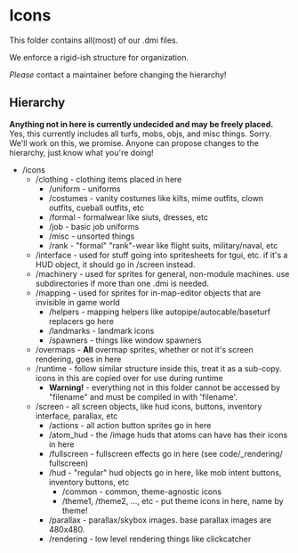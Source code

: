 # Icons

This folder contains all(most) of our .dmi files.

We enforce a rigid-ish structure for organization.

*Please* contact a maintainer before changing the hierarchy!

## Hierarchy

**Anything not in here is currently undecided and may be freely placed.**
Yes, this currently includes all turfs, mobs, objs, and misc things. Sorry. We'll work on this, we promise. Anyone can propose changes to the hierarchy, just know what you're doing!

- /icons
  - /clothing - clothing items placed in here
    - /uniform - uniforms
    - /costumes - vanity costumes like kilts, mime outfits, clown outfits, cueball outfits, etc
    - /formal - formalwear like siuts, dresses, etc
    - /job - basic job uniforms
    - /misc - unsorted things
    - /rank - "formal" "rank"-wear like flight suits, military/naval, etc
  - /interface - used for stuff going into spritesheets for tgui, etc. if it's a HUD object, it should go in /screen instead.
  - /machinery - used for sprites for general, non-module machines. use subdirectories if more than one .dmi is needed.
  - /mapping - used for sprites for in-map-editor objects that are   invisible in game world
    - /helpers - mapping helpers like autopipe/autocable/baseturf replacers   go here
    - /landmarks - landmark icons
    - /spawners - things like window spawners
  - /overmaps - **All** overmap sprites, whether or not it's screen   rendering, goes in here
  - /runtime - follow similar structure inside this, treat it as a   sub-copy. icons in this are copied over for use during runtime
    - **Warning!** - everything not in this folder cannot be accessed by   "filename" and must be compiled in with 'filename'.
  - /screen - all screen objects, like hud icons, buttons, inventory   interface, parallax, etc
    - /actions - all action button sprites go in here
    - /atom_hud - the /image huds that atoms can have has their icons in   here
    - /fullscreen - fullscreen effects go in here (see code/_rendering/  fullscreen)
    - /hud - "regular" hud objects go in here, like mob intent buttons,   inventory buttons, etc
      - /common - common, theme-agnostic icons
      - /theme1, /theme2, ..., etc - put theme icons in here, name by theme!
    - /parallax - parallax/skybox images. base parallax images are 480x480.
    - /rendering - low level rendering things like clickcatcher

